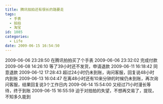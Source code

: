 ```yaml
---
title: 腾讯拍拍还有很长的路要走
tags:
  - 手表
  - 拍拍
  - 淘宝
id: 1085
categories:
  - Life
date: 2009-06-15 16:54:50
---
```


2009-06-06 23:28:50 在腾讯拍拍买了个手表
2009-06-06 23:32:02 完成付款
2009-06-08 14:26:10 等了39小时还不发货，申请退款
2009-06-11 16:18:42 同意退款
2009-06-12 17:28:43 超过24小时仍未到账，询问客服，回复说48小时内到账
2009-06-13 16:04:47 在离48小时还有10来分钟的时候仍未到账，再次询问客服，结果回复说3个工作日内
2009-06-14 15:54:00 又经过71小时漫长等待，终于到账
2009-06-15 16:55:59 迫于对拍拍的失望，不想再交易了，提现，不知多久能到